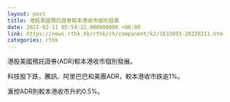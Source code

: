```yaml
---
layout: post
title: 港股美國預託證券較本港收市個別發展
date: 2022-02-11 05:54:22.000000000 +08:00
link: https://news.rthk.hk/rthk/ch/component/k2/1633093-20220211.htm
categories: rthk
---
```


港股美國預託證券(ADR)較本港收市個別發展。

科技股下跌，騰訊、阿里巴巴和美團ADR，較本港收市跌逾1%。

滙控ADR則較本港收市升約0.5%。

